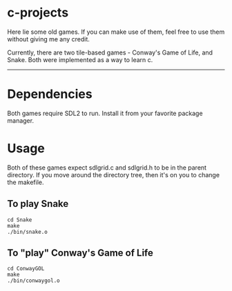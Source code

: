 c-projects
==========

Here lie some old games.
If you can make use of them, feel free to use them without giving me any credit.

Currently, there are two tile-based games - Conway's Game of Life, and Snake.
Both were implemented as a way to learn c.


----
# Dependencies

Both games require SDL2 to run. Install it from your favorite package
manager.

# Usage

Both of these games expect sdlgrid.c and sdlgrid.h to be in the parent directory.
If you move around the directory tree, then it's on you to change the makefile.

## To play Snake

    cd Snake
    make
    ./bin/snake.o

## To "play" Conway's Game of Life

    cd ConwayGOL
    make
    ./bin/conwaygol.o
